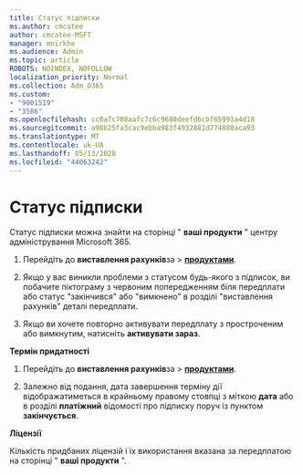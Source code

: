 ```yaml
---
title: Статус підписки
ms.author: cmcatee
author: cmcatee-MSFT
manager: mnirkhe
ms.audience: Admin
ms.topic: article
ROBOTS: NOINDEX, NOFOLLOW
localization_priority: Normal
ms.collection: Adm_O365
ms.custom:
- "9001519"
- "3586"
ms.openlocfilehash: cc0a7c708aafc7c6c9680deefd6cbf65991a4d18
ms.sourcegitcommit: a98b25fa3cac9ebba983f4932881d774880aca93
ms.translationtype: MT
ms.contentlocale: uk-UA
ms.lasthandoff: 05/13/2020
ms.locfileid: "44063242"
---
```

# <a name="subscription-status"></a>Статус підписки

Статус підписки можна знайти на сторінці " **ваші продукти** " центру адміністрування Microsoft 365.

1. Перейдіть до **виставлення рахунків**за  >  **[продуктами](https://go.microsoft.com/fwlink/p/?linkid=842054)**.

2. Якщо у вас виникли проблеми з статусом будь-якого з підписок, ви побачите піктограму з червоним попередженням біля передплати або статус "закінчився" або "вимкнено" в розділі "виставлення рахунків" деталі передплати.

3. Якщо ви хочете повторно активувати передплату з простроченим або вимкнутим, натисніть **активувати зараз**.

**Термін придатності**

1. Перейдіть до **виставлення рахунків**за  >  **[продуктами](https://go.microsoft.com/fwlink/p/?linkid=842054)**.

2. Залежно від подання, дата завершення терміну дії відображатиметься в крайньому правому стовпці з міткою **дата** або в розділі **платіжний** відомості про підписку поруч із пунктом **закінчується**.

**Ліцензії**

Кількість придбаних ліцензій і їх використання вказана за передплатою на сторінці " **ваші продукти** ".

